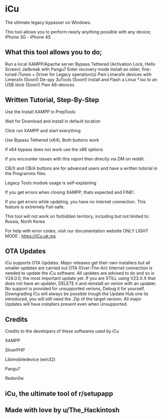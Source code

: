 # iCu
The ultimate legacy bypasser on Windows.

This tool allows you to perform nearly anything possible with any device; iPhone 3G - iPhone 4S

## What this tool allows you to do;

Run a local XAMPP/Apache server 
Bypass Tethered (Activation Lock, Hello Screen)
Jailbreak with Pangu7
Enter recovery mode
Install an older, fine-tuned iTunes + Driver for Legacy operation(s)
Pwn Limera1n devices with Limera1n
(Soon!) De-spy 3uTools
(Soon!) Install and Flash a Linux *.iso to an USB stick
(Soon!) Pwn A6-devices

## Written Tutorial, Step-By-Step

Use the Install XAMPP in PrepTools

Wait for Download and install in default location

Click run XAMPP and start everything

Use Bypass Tethered (x64), Both buttons work

If x64 bypass does not work use the x86 options

If you encounter issues with this report then directly via DM on reddit.

CB/X and CB/A buttons are for advanced users and have a written tutorial in the Programms files.

Legacy Tools module usage is self-explaining

If you get errors when closing XAMPP, thats expected and FINE!.

If you get errors while updating, you have no internet connection. This feature is extremely Fail-safe.

This tool will not work on forbidden territory, including but not limited to: Russia, North Korea

For help with error codes, visit our documentation website ONLY LIGHT MODE : https://iCu.uk.ms

## OTA Updates

iCu supports OTA Updates. Major releases get their own installers but all smaller updates are carried out OTA (Over-The-Air) Internet connection is needed to update the iCu software. All updates are advised to do and so is V24.0.0, the most important update yet. If you are STILL using V23.X.X that does not have an updater, DELETE it and reinstall an verion with an updater. No support is provided for unsupported verions, Debug it for yourself. Downgrading iCu will always be possible trough the Update Hub one its introduced, you will still need the .Zip of the target version. All major Updates will have installers present even when Unsupported.


## Credits

Credits to the developers of these softwares used by iCu

XAMPP

SliverPHP

Libimobiledevice (win32)

Pangu7

Redsn0w

## iCu, the ultimate tool of r/setupapp
## Made with love by u/The_Hackintosh
